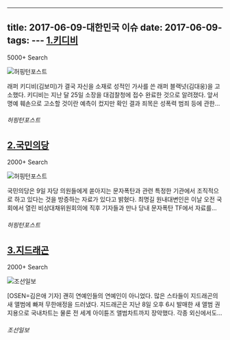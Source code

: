 ---
title: 2017-06-09-대한민국 이슈
date: 2017-06-09-
tags: 
\---
[1.키디비](http://www.huffingtonpost.kr/2017/06/09/story_n_17010032.html)
--

5000+ Search

![허핑턴포스트](http://t1.gstatic.com/images?q=tbn:ANd9GcTcRZvMJu8dyLgIeW5mEr8l2JbuW7weJgKU84RZC23HA6LJHHRu1Q9AHnVbwpY6elfyq9wmCXsZ)

래퍼 키디비(김보미)가 결국 자신을 소재로 성적인 가사를 쓴 래퍼 블랙넛(김대웅)을 고소했다. 키디비는 지난 달 25일 소장을 대검찰청에 접수 완료한 것으로 알려졌다. 앞서 명예 훼손으로 고소할 것이란 예측이 컸지만 확인 결과 죄목은 성폭력 범죄 등에 관한...
###### 허핑턴포스트

[2.국민의당](http://www.huffingtonpost.kr/2017/06/09/story_n_17009222.html)
--

2000+ Search

![허핑턴포스트](http://t0.gstatic.com/images?q=tbn:ANd9GcSu_VmHwQu_JPnGYjyz0XBlDCrqybTFQ4OvBN9O0wOIcXZGN8pUG9sBJcWQdjLqQeL0csgDGUDr)

국민의당은 9일 자당 의원들에게 쏟아지는 문자폭탄과 관련 특정한 기관에서 조직적으로 하고 있다는 것을 방증하는 자료가 있다고 밝혔다. 최명길 원내대변인은 이날 오전 국회에서 열린 비상대채위원회의에 직후 기자들과 만나 당내 문자폭탄 TF에서 자료를...
###### 허핑턴포스트

[3.지드래곤](http://news.chosun.com/site/data/html_dir/2017/06/10/2017061000736.html)
--

2000+ Search

![조선일보](http://t0.gstatic.com/images?q=tbn:ANd9GcQX4ROiI52eFQu_yYY_GMDsQQqdk1FF2rJn9Ww6cMI-ZPwmLHhN3FA51rOoRqoJ3-WwqKGkDQ1S)

[OSEN=김은애 기자] 괜히 연예인들의 연예인이 아니었다. 많은 스타들이 지드래곤의 새 앨범에 빠져 무한애정을 드러냈다. 지드래곤은 지난 8일 오후 6시 발매한 새 앨범 권지용으로 국내차트는 물론 전 세계 아이튠즈 앨범차트까지 장악했다. 각종 외신에서도...
###### 조선일보

